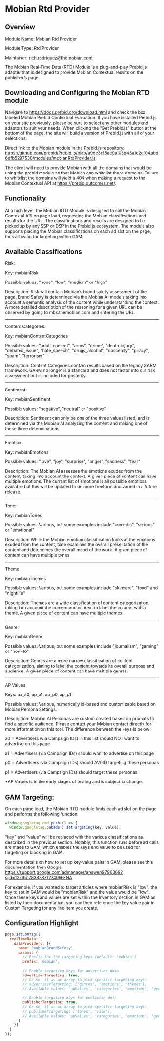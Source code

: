 # Mobian Rtd Provider

## Overview

Module Name: Mobian Rtd Provider

Module Type: Rtd Provider

Maintainer: rich.rodriguez@themobian.com

The Mobian Real-Time Data (RTD) Module is a plug-and-play Prebid.js adapter that is designed to provide Mobian Contextual results on the publisher’s page.

## Downloading and Configuring the Mobian RTD module

Navigate to https://docs.prebid.org/download.html and check the box labeled Mobian Prebid Contextual Evaluation. If you have installed Prebid.js on your site previously, please be sure to select any other modules and adaptors to suit your needs. When clicking the "Get Prebid.js" button at the bottom of the page, the site will build a version of Prebid.js with all of your selections.

Direct link to the Mobian module in the Prebid.js repository: https://github.com/prebid/Prebid.js/blob/a9de3c15ac9a108b43a1e2df04abd6dfb5297530/modules/mobianRtdProvider.js

The client will need to provide Mobian with all the domains that would be using the prebid module so that Mobian can whitelist those domains. Failure to whitelist the domains will yield a 404 when making a request to the Mobian Contextual API at https://prebid.outcomes.net/.

## Functionality

At a high level, the Mobian RTD Module is designed to call the Mobian Contextal API on page load, requesting the Mobian classifications and results for the URL. The classifications and results are designed to be picked up by any SSP or DSP in the Prebid.js ecosystem. The module also supports placing the Mobian classifications on each ad slot on the page, thus allowing for targeting within GAM.

## Available Classifications

Risk:

Key: mobianRisk

Possible values: "none", "low", "medium" or "high"

Description: Risk will contain Mobian’s brand safety assessment of the page. Brand Safety is determined via the Mobian AI models taking into account a semantic analysis of the content while understanding the context. A more detailed description of the reasoning for a given URL can be observed by going to mbs.themobian.com and entering the URL.

------------------

Content Categories:

Key: mobianContentCategories

Possible values: "adult_content", "arms", "crime", "death_injury", "debated_issue", "hate_speech", "drugs_alcohol", "obscenity", "piracy", "spam", "terrorism"

Description: Content Categories contain results based on the legacy GARM framework. GARM no longer is a standard and does not factor into our risk assessment but is included for posterity.

------------------

Sentiment:

Key: mobianSentiment

Possible values: "negative", "neutral" or "positive"

Description: Sentiment can only be one of the three values listed, and is determined via the Mobian AI analyzing the content and making one of these three determinations.

------------------

Emotion:

Key: mobianEmotions

Possible values: "love", "joy", "surprise", "anger", "sadness", "fear"

Description: The Mobian AI assesses the emotions exuded from the content, taking into account the context. A given piece of content can have multiple emotions. The current list of emotions is all possible emotions available but this will be updated to be more freeform and varied in a future release.

------------------

Tone:

Key: mobianTones

Possible values: Various, but some examples include "comedic", "serious" or "emotional"

Description: While the Mobian emotion classification looks at the emotions exuded from the content, tone examines the overall presentation of the content and determines the overall mood of the work. A given piece of content can have multiple tones.

------------------

Theme:

Key: mobianThemes

Possible values: Various, but some examples include "skincare", "food" and "nightlife"

Description: Themes are a wide classification of content categorization, taking into account the content and context to label the content with a theme. A given piece of content can have multiple themes.

------------------

Genre:

Key: mobianGenre

Possible values: Various, but some examples include "journalism", "gaming" or "how-to"

Description: Genres are a more narrow classification of content categorization, aiming to label the content towards its overall purpose and audience. A given piece of content can have multiple genres.

------------------

AP Values

Keys: ap_a0, ap_a1, ap_p0, ap_p1

Possible values: Various, numerically id-based and customizable based on Mobian Persona Settings.

Description: Mobian AI Personas are custom created based on prompts to find a specific audience. Please contact your Mobian contact directly for more information on this tool. The difference between the keys is below:

a0 = Advertisers (via Campaign IDs) in this list should NOT want to advertise on this page

a1 = Advertisers (via Campaign IDs) should want to advertise on this page

p0 = Advertisers (via Campaign IDs) should AVOID targeting these personas

p1 = Advertisers (via Campaign IDs) should target these personas

*AP Values is in the early stages of testing and is subject to change.

## GAM Targeting:

On each page load, the Mobian RTD module finds each ad slot on the page and performs the following function:

```js
window.googletag.cmd.push(() => {
  window.googletag.pubads().setTargeting(key, value);
```

"key" and "value" will be replaced with the various classifications as described in the previous section. Notably, this function runs before ad calls are made to GAM, which enables the keys and value to be used for targeting or blocking in GAM.

For more details on how to set up key-value pairs in GAM, please see this documentation from Google: https://support.google.com/admanager/answer/9796369?sjid=12535178383871274096-NA

For example, if you wanted to target articles where mobianRisk is "low", the key to set in GAM would be "mobianRisk" and the value would be "low". Once these keys and values are set within the Inventory section in GAM as listed by their documentation, you can then reference the key value pair in Custom Targeting for any line item you create.

## Configuration Highlight

```js
pbjs.setConfig({
  realTimeData: {
    dataProviders: [{
      name: 'mobianBrandSafety',
      params: {
        // Prefix for the targeting keys (default: 'mobian')
        prefix: 'mobian',
        
        // Enable targeting keys for advertiser data
        advertiserTargeting: true,
        // Or set it as an array to pick specific targeting keys:
        // advertiserTargeting: ['genres', 'emotions', 'themes'],
        // Available values: 'apValues', 'categories', 'emotions', 'genres', 'risk', 'sentiment', 'themes', 'tones'

        // Enable targeting keys for publisher data
        publisherTargeting: true,
        // Or set it as an array to pick specific targeting keys:
        // publisherTargeting: ['tones', 'risk'],
        // Available values: 'apValues', 'categories', 'emotions', 'genres', 'risk', 'sentiment', 'themes', 'tones'
      }
    }]
  }
});
```
